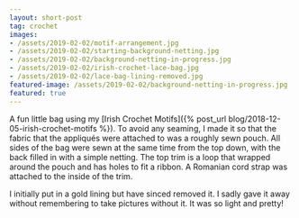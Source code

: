 ```yaml
---
layout: short-post
tag: crochet
images: 
- /assets/2019-02-02/motif-arrangement.jpg
- /assets/2019-02-02/starting-background-netting.jpg
- /assets/2019-02-02/background-netting-in-progress.jpg
- /assets/2019-02-02/irish-crochet-lace-bag.jpg
- /assets/2019-02-02/lace-bag-lining-removed.jpg
featured-image: /assets/2019-02-02/background-netting-in-progress.jpg
featured: true
---
```

A fun little bag using my [Irish Crochet Motifs]({% post_url blog/2018-12-05-irish-crochet-motifs %})<!--more-->.
To avoid any seaming, I made it so that the fabric that the appliqués were attached to was a 
roughly sewn pouch. All sides of the bag were sewn at the same time from the top down, with 
the back filled in with a simple netting. The top trim is a loop that wrapped around the
pouch and has holes to fit a ribbon. A Romanian cord strap was attached to the inside of the trim.

I initially put in a gold lining but have sinced removed it. I sadly gave it
away without remembering to take pictures without it. It was so light and pretty!



